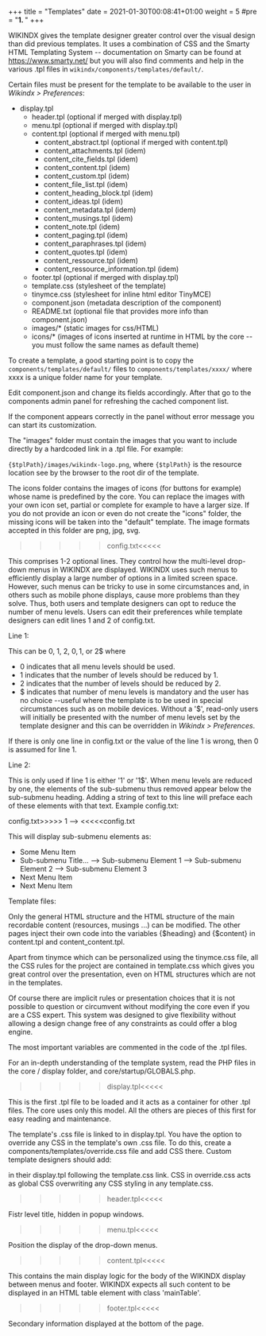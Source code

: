 +++
title = "Templates"
date = 2021-01-30T00:08:41+01:00
weight = 5
#pre = "<b>1. </b>"
+++


WIKINDX gives the template designer greater control over the visual
design than did previous templates. It uses a combination of CSS and the
Smarty HTML Templating System -- documentation on Smarty can be found at
<https://www.smarty.net/> but you will also find comments and help in the
various .tpl files in `wikindx/components/templates/default/`.

Certain files must be present for the template to be available to the
user in _Wikindx > Preferences_:

 * display.tpl
   * header.tpl (optional if merged with display.tpl)
   * menu.tpl (optional if merged with display.tpl)
   * content.tpl (optional if merged with menu.tpl)
     * content_abstract.tpl (optional if merged with content.tpl)
     * content_attachments.tpl (idem)
     * content_cite_fields.tpl (idem)
     * content_content.tpl (idem)
     * content_custom.tpl (idem)
     * content_file_list.tpl (idem)
     * content_heading_block.tpl (idem)
     * content_ideas.tpl (idem)
     * content_metadata.tpl (idem)
     * content_musings.tpl (idem)
     * content_note.tpl (idem)
     * content_paging.tpl (idem)
     * content_paraphrases.tpl (idem)
     * content_quotes.tpl (idem)
     * content_ressource.tpl (idem)
     * content_ressource_information.tpl (idem)
   * footer.tpl (optional if merged with display.tpl)
   * template.css (stylesheet of the template)
   * tinymce.css (stylesheet for inline html editor TinyMCE)
   * component.json (metadata description of the component)
   * README.txt (optional file that provides more info than component.json)
   * images/* (static images for css/HTML)
   * icons/* (images of icons inserted at runtime in HTML by the core --
     you must follow the same names as default theme)

To create a template, a good starting point is to copy the
`components/templates/default/` files to `components/templates/xxxx/` where xxxx
is a unique folder name for your template.

Edit component.json and change its fields accordingly. After that go to
the components admin panel for refreshing the cached component list.

If the component appears correctly in the panel without error message
you can start its customization.

The "images" folder must contain the images that you want to include
directly by a hardcoded link in a .tpl file. For example:

`{$tplPath}/images/wikindx-logo.png`, where `{$tplPath}` is the
resource location see by the browser to the root dir of the template.

The icons folder contains the images of icons (for buttons for example)
whose name is predefined by the core. You can replace the images with
your own icon set, partial or complete for example to have a larger
size.  If you do not provide an icon or even do not create the "icons"
folder, the missing icons will be taken into the "default" template.
The image formats accepted in this folder are png, jpg, svg.

>>>>>config.txt<<<<<

This comprises 1-2 optional lines. They control how the multi-level
drop-down menus in WIKINDX are displayed.  WIKINDX uses such menus to
efficiently display a large number of options in a limited screen space.
However, such menus can be tricky to use in some circumstances and, in
others such as mobile phone displays, cause more problems than they
solve. Thus, both users and template designers can opt to reduce the
number of menu levels. Users can edit their preferences while template
designers can edit lines 1 and 2 of config.txt.

Line 1:

This can be 0, 1, 2, 0$, 1$, or 2$ where

 - 0 indicates that all menu levels should be used.
 - 1 indicates that the number of levels should be reduced by 1.
 - 2 indicates that the number of levels should be reduced by 2.
 - $ indicates that number of menu levels is mandatory and the user has
     no choice --useful where the template is to be used in special
     circumstances such as on mobile devices. Without a '$', read-only
     users will initially be presented with the number of menu levels set by
     the template designer and this can be overridden in _Wikindx > Preferences_.

If there is only one line in config.txt or the value of the line 1
is wrong, then 0 is assumed for line 1.

Line 2:

This is only used if line 1 is either '1' or '1$'. When menu levels are reduced
by one, the elements of the sub-submenu thus removed appear below the
sub-submenu heading. Adding a string of text to this line will preface each of
these elements with that text. Example config.txt:

config.txt>>>>>
1
-->
<<<<<config.txt

This will display sub-submenu elements as:

 * Some Menu Item
 * Sub-submenu Title...
   --> Sub-submenu Element 1
   --> Sub-submenu Element 2
   --> Sub-submenu Element 3
 * Next Menu Item
 * Next Menu Item



Template files:

Only the general HTML structure and the HTML structure of the main
recordable content (resources, musings ...) can be modified. The other
pages inject their own code into the variables {$heading} and {$content}
in content.tpl and content_content.tpl.

Apart from tinymce which can be personalized using the tinymce.css file,
all the CSS rules for the project are contained in template.css which
gives you great control over the presentation, even on HTML structures
which are not in the templates.

Of course there are implicit rules or presentation choices that it is
not possible to question or circumvent without modifying the core even
if you are a CSS expert. This system was designed to give flexibility
without allowing a design change free of any constraints as could offer
a blog engine.

The most important variables are commented in the code of the .tpl
files.

For an in-depth understanding of the template system, read the PHP files
in the core / display folder, and core/startup/GLOBALS.php.

>>>>>display.tpl<<<<<

This is the first .tpl file to be loaded and it acts as a container for
other .tpl files. The core uses only this model. All the others are
pieces of this first for easy reading and maintenance.

The template's .css file is linked to in display.tpl. You have the option
to override any CSS in the template's own .css file. To do this, create
a components/templates/override.css file and add CSS there. Custom template
designers should add:
<link rel="stylesheet" href="{$tplPath}/../override.css" type="text/css">
in their display.tpl following the template.css link. CSS in override.css acts
as global CSS overwriting any CSS styling in any template.css.

>>>>>header.tpl<<<<<

Fistr level title, hidden in popup windows.


>>>>>menu.tpl<<<<<

Position the display of the drop-down menus.


>>>>>content.tpl<<<<<

This contains the main display logic for the body of the WIKINDX display
between menus and footer. WIKINDX expects all such content to be
displayed in an HTML table element with class 'mainTable'.


>>>>>footer.tpl<<<<<

Secondary information displayed at the bottom of the page.
